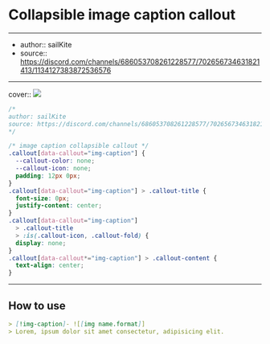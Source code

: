 

# Collapsible image caption callout

---

- author:: sailKite
- source:: https://discord.com/channels/686053708261228577/702656734631821413/1134127383872536576

---

cover:: ![](https://i.imgur.com/mquPDHu.gif)

```css
/*
author: sailKite
source: https://discord.com/channels/686053708261228577/702656734631821413/1134127383872536576
*/

/* image caption collapsible callout */
.callout[data-callout="img-caption"] {
  --callout-color: none;
  --callout-icon: none;
  padding: 12px 0px;
}
.callout[data-callout="img-caption"] > .callout-title {
  font-size: 0px;
  justify-content: center;
}
.callout[data-callout="img-caption"]
  > .callout-title
  > :is(.callout-icon, .callout-fold) {
  display: none;
}
.callout[data-callout*="img-caption"] > .callout-content {
  text-align: center;
}
```

---

## How to use

```md
> [!img-caption]- ![[img name.format]]
> Lorem, ipsum dolor sit amet consectetur, adipisicing elit.
```
